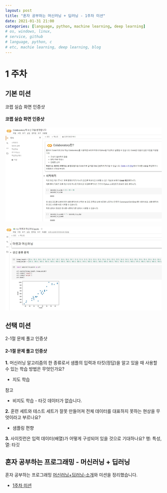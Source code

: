 ```yaml
---
layout: post
title: "혼자 공부하는 머신러닝 + 딥러닝 - 1주차 미션"
date: 2021-01-31 21:00
categories: [language, python, machine learning, deep learning]
# os, windows, linux,
# service, github
# language, python, c
# etc, machie learning, deep learning, blog
---
```


# 1 주차

## 기본 미션

코랩 실습 화면 인증샷

#### 코랩 실습 화면 인증샷

![코랩 첫 화면](./assets/images/hongong-ml-colab-1.jpg)

![코랩 입력 화면](./assets/images/hongong-ml-colab-2.jpg)

## 선택 미션

2-1절 문제 풀고 인증샷

#### 2-1절 문제 풀고 인증샷

**1.** 머신러닝 알고리즘의 한 종류로서 샘플의 입력과 타킷(정답)을 알고 있을 때 사용할 수 있는 학습 방법은 무엇인가요?

- 지도 학습

참고

- 비지도 학습 - 타깃 데이터가 없습니다.

**2.** 훈련 세트와 테스트 세트가 잘못 만들어져 전체 데이터를 대표하지 못하는 현상을 무엇이라고 부르나요?

- 샘플링 편향

**3.** 사이킷런은 입력 데이터(배열)가 어떻게 구성되어 있을 것으로 기대하나요?
행: 특성, 열: 타깃

## 혼자 공부하는 프로그래밍 - 머신러닝 + 딥러닝

혼자 공부하는 프로그래밍 [머신러닝+딥러닝-소개](https://godsman-yang.github.io/hongong-ml)와 미션을 정리했습니다.

- [1주차 미션](https://godsman-yang.github.io/hongong-ml-week1)
